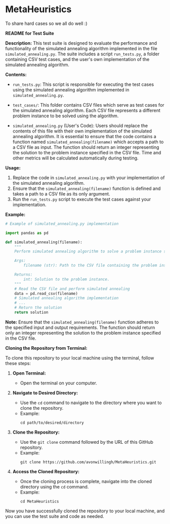 # MetaHeuristics
To share hard cases so we all do well :)

**README for Test Suite**

**Description:**
This test suite is designed to evaluate the performance and functionality of the simulated annealing algorithm implemented in the file `simulated_annealing.py`. The suite includes a script `run_tests.py`, a folder containing CSV test cases, and the user's own implementation of the simulated annealing algorithm.

**Contents:**
- `run_tests.py`: This script is responsible for executing the test cases using the simulated annealing algorithm implemented in `simulated_annealing.py`.
  
- `test_cases/`: This folder contains CSV files which serve as test cases for the simulated annealing algorithm. Each CSV file represents a different problem instance to be solved using the algorithm.

- `simulated_annealing.py` (User's Code): Users should replace the contents of this file with their own implementation of the simulated annealing algorithm. It is essential to ensure that the code contains a function named `simulated_annealing(filename)` which accepts a path to a CSV file as input. The function should return an integer representing the solution to the problem instance specified in the CSV file. Time and other metrics will be calculated automatically during testing.

**Usage:**
1. Replace the code in `simulated_annealing.py` with your implementation of the simulated annealing algorithm.
2. Ensure that the `simulated_annealing(filename)` function is defined and takes a path to a CSV file as its only argument.
3. Run the `run_tests.py` script to execute the test cases against your implementation.

**Example:**
```python
# Example of simulated_annealing.py implementation

import pandas as pd

def simulated_annealing(filename):
    """
    Perform simulated annealing algorithm to solve a problem instance specified in the CSV file.

    Args:
        filename (str): Path to the CSV file containing the problem instance.

    Returns:
        int: Solution to the problem instance.
    """
    # Read the CSV file and perform simulated annealing
    data = pd.read_csv(filename)
    # Simulated annealing algorithm implementation
    # ...
    # Return the solution
    return solution
```

**Note:**
Ensure that the `simulated_annealing(filename)` function adheres to the specified input and output requirements. The function should return only an integer representing the solution to the problem instance specified in the CSV file.


**Cloning the Repository from Terminal:**

To clone this repository to your local machine using the terminal, follow these steps:

1. **Open Terminal:**
   - Open the terminal on your computer.

2. **Navigate to Desired Directory:**
   - Use the `cd` command to navigate to the directory where you want to clone the repository.
   - Example:
     ```
     cd path/to/desired/directory
     ```

3. **Clone the Repository:**
   - Use the `git clone` command followed by the URL of this GitHub repository.
   - Example:
     ```
     git clone https://github.com/avonwillingh/MetaHeuristics.git
     ```

4. **Access the Cloned Repository:**
   - Once the cloning process is complete, navigate into the cloned directory using the `cd` command.
   - Example:
     ```
     cd MetaHeuristics
     ```

Now you have successfully cloned the repository to your local machine, and you can use the test suite and code as needed.

